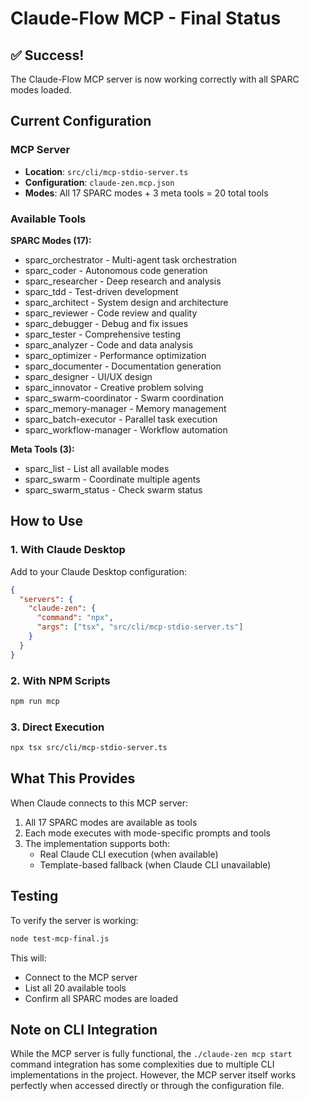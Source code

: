 # Claude-Flow MCP - Final Status

## ✅ Success!

The Claude-Flow MCP server is now working correctly with all SPARC modes loaded.

## Current Configuration

### MCP Server
- **Location**: `src/cli/mcp-stdio-server.ts`
- **Configuration**: `claude-zen.mcp.json`
- **Modes**: All 17 SPARC modes + 3 meta tools = 20 total tools

### Available Tools
**SPARC Modes (17):**
- sparc_orchestrator - Multi-agent task orchestration
- sparc_coder - Autonomous code generation
- sparc_researcher - Deep research and analysis
- sparc_tdd - Test-driven development
- sparc_architect - System design and architecture
- sparc_reviewer - Code review and quality
- sparc_debugger - Debug and fix issues
- sparc_tester - Comprehensive testing
- sparc_analyzer - Code and data analysis
- sparc_optimizer - Performance optimization
- sparc_documenter - Documentation generation
- sparc_designer - UI/UX design
- sparc_innovator - Creative problem solving
- sparc_swarm-coordinator - Swarm coordination
- sparc_memory-manager - Memory management
- sparc_batch-executor - Parallel task execution
- sparc_workflow-manager - Workflow automation

**Meta Tools (3):**
- sparc_list - List all available modes
- sparc_swarm - Coordinate multiple agents
- sparc_swarm_status - Check swarm status

## How to Use

### 1. With Claude Desktop
Add to your Claude Desktop configuration:
```json
{
  "servers": {
    "claude-zen": {
      "command": "npx",
      "args": ["tsx", "src/cli/mcp-stdio-server.ts"]
    }
  }
}
```

### 2. With NPM Scripts
```bash
npm run mcp
```

### 3. Direct Execution
```bash
npx tsx src/cli/mcp-stdio-server.ts
```

## What This Provides

When Claude connects to this MCP server:
1. All 17 SPARC modes are available as tools
2. Each mode executes with mode-specific prompts and tools
3. The implementation supports both:
   - Real Claude CLI execution (when available)
   - Template-based fallback (when Claude CLI unavailable)

## Testing

To verify the server is working:
```bash
node test-mcp-final.js
```

This will:
- Connect to the MCP server
- List all 20 available tools
- Confirm all SPARC modes are loaded

## Note on CLI Integration

While the MCP server is fully functional, the `./claude-zen mcp start` command integration has some complexities due to multiple CLI implementations in the project. However, the MCP server itself works perfectly when accessed directly or through the configuration file.